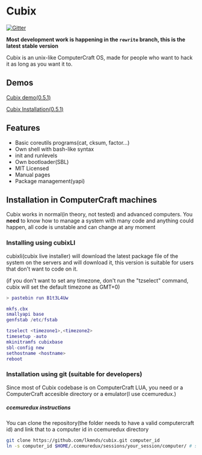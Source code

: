 # Cubix

[![Gitter](https://badges.gitter.im/lkmnds/cubix.svg)](https://gitter.im/lkmnds/cubix?utm_source=badge&utm_medium=badge&utm_campaign=pr-badge)

**Most development work is happening in the `rewrite` branch, this is the latest stable version**

Cubix is an unix-like ComputerCraft OS, made for people who want to hack it as long as you want it to.

## Demos

[Cubix demo(0.5.1)](https://www.youtube.com/watch?v=SZ-8C3hH3F4)

[Cubix Installation(0.5.1)](https://www.youtube.com/watch?v=sxkpyHpaJRY)

## Features
 * Basic coreutils programs(cat, cksum, factor...)
 * Own shell with bash-like syntax
 * init and runlevels
 * Own bootloader(SBL)
 * MIT Licensed
 * Manual pages
 * Package management(yapi)

## Installation in ComputerCraft machines

Cubix works in normal(in theory, not tested) and advanced computers.
You **need** to know how to manage a system with many code and anything could happen, all code is unstable and can change at any moment


### Installing using cubixLI

cubixli(cubix live installer) will download the latest package file of the system on the servers
and will download it, this version is suitable for users that don't want to code on it.

(if you don't want to set any timezone, don't run the "tzselect" command, cubix will set the default timezone as GMT+0)
```lua
> pastebin run B1t3L4Uw

mkfs.cbx
smallyapi base
genfstab /etc/fstab

tzselect <timezone1>,<timezone2>
timesetup -auto
mkinitramfs cubixbase
sbl-config new
sethostname <hostname>
reboot
```

### Installation using git (suitable for developers)

Since most of Cubix codebase is on ComputerCraft LUA, you need or a ComputerCraft accesible directory or a emulator(I use ccemuredux.)

##### ccemuredux instructions
You can clone the repository(the folder needs to have a valid computercraft id) and link that to a computer id in ccemuredux directory
```bash
git clone https://github.com/lkmnds/cubix.git computer_id
ln -s computer_id $HOME/.ccemuredux/sessions/your_session/computer/ # something like that
```
